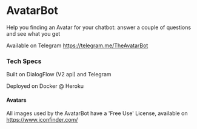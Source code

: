 # AvatarBot
Help you finding an Avatar for your chatbot: answer a couple of questions and see what you get 

Available on Telegram https://telegram.me/TheAvatarBot

### Tech Specs

Built on DialogFlow (V2 api) and Telegram

Deployed on Docker @ Heroku

#### Avatars

All images used by the AvatarBot have a 'Free Use' License, available on https://www.iconfinder.com/


 





